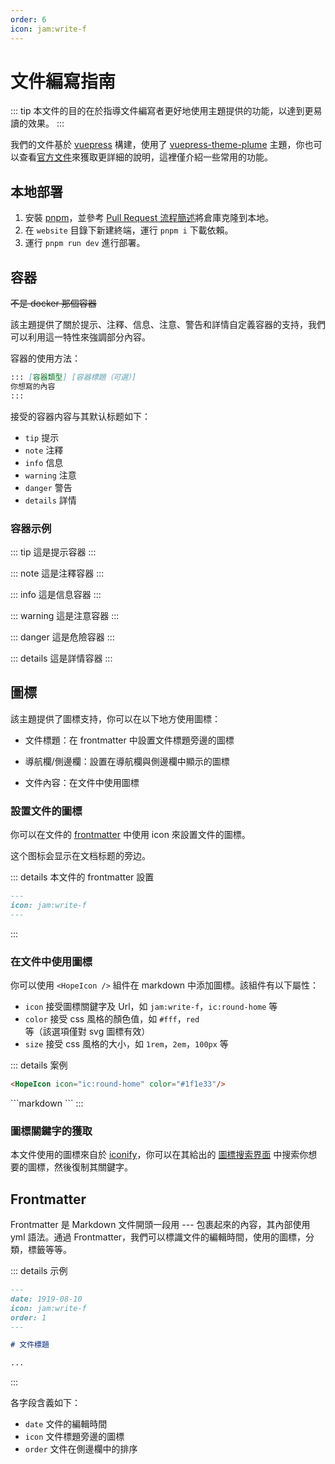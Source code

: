 ```yaml
---
order: 6
icon: jam:write-f
---
```


# 文件編寫指南

::: tip
本文件的目的在於指導文件編寫者更好地使用主題提供的功能，以達到更易讀的效果。
:::

我們的文件基於 [vuepress](https://github.com/vuejs/vuepress) 構建，使用了 [vuepress-theme-plume](https://github.com/pengzhanbo/vuepress-theme-plume) 主題，你也可以查看[官方文件](https://theme-plume.vuejs.press/)來獲取更詳細的說明，這裡僅介紹一些常用的功能。

## 本地部署

1. 安裝 [pnpm](https://pnpm.io/zh/installation)，並參考 [Pull Request 流程簡述](./development.md#github-pull-request-流程簡述)將倉庫克隆到本地。
2. 在 `website` 目錄下新建終端，運行 `pnpm i` 下載依賴。
3. 運行 `pnpm run dev` 進行部署。

## 容器

~~不是 docker 那個容器~~

該主題提供了關於提示、注釋、信息、注意、警告和詳情自定義容器的支持，我們可以利用這一特性來強調部分內容。

容器的使用方法：

```markdown
::: [容器類型] [容器標題（可選）]
你想寫的內容
:::
```

接受的容器内容与其默认标题如下：

- `tip` 提示
- `note` 注釋
- `info` 信息
- `warning` 注意
- `danger` 警告
- `details` 詳情

### 容器示例

::: tip
這是提示容器
:::

::: note
這是注釋容器
:::

::: info
這是信息容器
:::

::: warning
這是注意容器
:::

::: danger
這是危險容器
:::

::: details
這是詳情容器
:::

## 圖標

該主題提供了圖標支持，你可以在以下地方使用圖標：

- 文件標題：在 frontmatter 中設置文件標題旁邊的圖標

- 導航欄/側邊欄：設置在導航欄與側邊欄中顯示的圖標

- 文件內容：在文件中使用圖標

### 設置文件的圖標

你可以在文件的 [frontmatter](#frontmatter) 中使用 icon 來設置文件的圖標。

这个图标会显示在文档标题的旁边。

::: details 本文件的 frontmatter 設置

```markdown
---
icon: jam:write-f
---
```

:::

### 在文件中使用圖標

你可以使用 `<HopeIcon />` 組件在 markdown 中添加圖標。該組件有以下屬性：

- `icon` 接受圖標關鍵字及 Url，如 `jam:write-f`，`ic:round-home` 等
- `color` 接受 css 風格的顏色值，如 `#fff`，`red` 等（該選項僅對 svg 圖標有效）
- `size` 接受 css 風格的大小，如 `1rem`，`2em`，`100px` 等

::: details 案例
<HopeIcon icon="ic:round-home" color="#1f1e33"/>

```markdown
<HopeIcon icon="ic:round-home" color="#1f1e33"/>
```

<HopeIcon icon="/images/maa-logo_512x512.png" size="4rem" />
```markdown
<HopeIcon icon="/images/maa-logo_512x512.png" size="4rem" />
```
:::

### 圖標關鍵字的獲取

本文件使用的圖標來自於 [iconify](https://iconify.design/)，你可以在其給出的 [圖標搜索界面](https://icon-sets.iconify.design/) 中搜索你想要的圖標，然後復制其關鍵字。

## Frontmatter

Frontmatter 是 Markdown 文件開頭一段用 --- 包裹起來的內容，其內部使用 yml 語法。通過 Frontmatter，我們可以標識文件的編輯時間，使用的圖標，分類，標籤等等。

::: details 示例

```markdown
---
date: 1919-08-10
icon: jam:write-f
order: 1
---

# 文件標題

...
```

:::

各字段含義如下：

- `date` 文件的編輯時間
- `icon` 文件標題旁邊的圖標
- `order` 文件在側邊欄中的排序
